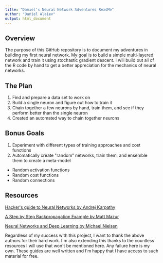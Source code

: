 ```yaml
---
title: "Daniel's Neural Network Adventures ReadMe"
author: "Daniel Alaiev"
output: html_document
---
```


## Overview

The purpose of this GitHub repository is to document my adventures in building my first neural network. My goal is to build a simple multi-layered network and train it using stochastic gradient descent. I will build out all of the R code by hand to get a better appreciation for the mechanics of neural networks. 

## The Plan

1. Find and prepare a data set to work on
2. Build a single neuron and figure out how to train it
3. Chain together a few neurons by hand, train them, and see if they perform better than the single neuron
4. Created an automated way to chain together neurons

## Bonus Goals

1. Experiment with different types of training approaches and cost functions
2. Automatically create "random" networks, train them, and ensemble them to create a meta-model
  + Random activation functions
  + Random cost functions
  + Random connections
  
## Resources

[Hacker's guide to Neural Networks by Andrej Karpathy](http://karpathy.github.io/neuralnets/)

[A Step by Step Backpropagation Example by Matt Mazur](https://mattmazur.com/2015/03/17/a-step-by-step-backpropagation-example/)

[Neural Networks and Deep Learning by Michael Nielsen](http://neuralnetworksanddeeplearning.com/)

Regardless of my success with this project, I want to thank the above authors for their hard work. I'm also extending this thanks to the countless resources I will use that won't be mentioned here. Any failure here is my own. These guides are well written and I'm happy that I have access to such material for free.